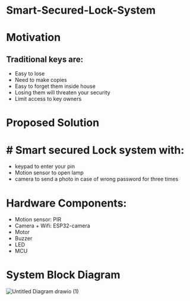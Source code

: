 # Smart-Secured-Lock-System
# Motivation
## Traditional  keys are:
* Easy to lose
* Need to make copies
* Easy to forget them inside house
* Losing them will threaten your security
* Limit access to key owners

# Proposed Solution
# # Smart secured Lock system with:
* keypad  to enter your pin 
* Motion sensor to open lamp
* camera to send a photo in case of wrong password for three times 


# Hardware Components:
* Motion sensor: PIR
* Camera + Wifi: ESP32-camera
* Motor
* Buzzer
* LED
* MCU

# System Block Diagram
![Untitled Diagram drawio (1)](https://user-images.githubusercontent.com/72893623/142475750-f525a755-3b48-42ca-98c0-f31a19548c6d.png)
